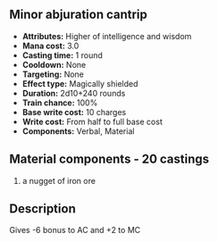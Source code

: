 ## Minor abjuration cantrip
- **Attributes:** Higher of intelligence and wisdom
- **Mana cost:** 3.0
- **Casting time:** 1 round
- **Cooldown:** None
- **Targeting:** None
- **Effect type:** Magically shielded
- **Duration:** 2d10+240 rounds
- **Train chance:** 100%
- **Base write cost:** 10 charges
- **Write cost:** From half to full base cost
- **Components:** Verbal, Material
## Material components - 20 castings
1. a nugget of iron ore
## Description
Gives -6 bonus to AC and +2 to MC
